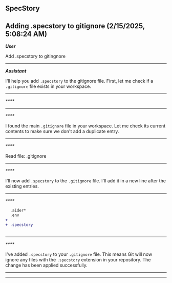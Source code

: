 ## SpecStory

## Adding .specstory to gitignore (2/15/2025, 5:08:24 AM)

_**User**_

Add .specstory to gitingnore

---

_**Assistant**_

I'll help you add `.specstory` to the gitignore file. First, let me check if a `.gitignore` file exists in your workspace.

---

_****_



---

_****_



I found the main `.gitignore` file in your workspace. Let me check its current contents to make sure we don't add a duplicate entry.

---

_****_

Read file: .gitignore

---

_****_



I'll now add `.specstory` to the `.gitignore` file. I'll add it in a new line after the existing entries.

---

_****_

```diff
  .aider*
  .env
+ 
+ .specstory
  
```

---

_****_



I've added `.specstory` to your `.gitignore` file. This means Git will now ignore any files with the `.specstory` extension in your repository. The change has been applied successfully.

---



---

